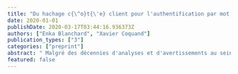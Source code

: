 ```yaml
---
title: "Du hachage c{\^o}t{\'e} client pour l'authentification par mot de passe"
date: 2020-01-01
publishDate: 2020-03-17T03:44:16.936373Z
authors: ["Enka Blanchard", "Xavier Coquand"]
publication_types: ["3"]
categories: ["preprint"]
abstract: " Malgré des décennies d'analyses et d'avertissements au sein de la communauté académique, les grands fournisseurs de service n'appliquent correctement  le hachage des mots de passe que très rarement, comme en témoignent les fuites régulières de leurs bases de données. La norme actuelle basée sur l'envoi en clair d'un mot de passe qui sera haché sur le serveur correspond d'ailleurs à des contraintes aujourd'hui obsolètes. Nous analysons les avantages et inconvénients de l'alternative que représente le hachage côté client, et les moyens de détecter automatiquement la méthode utilisée. Nous montrons aussi que, sur les 50 services les plus utilisés aujourd'hui, seuls huit utilisent cette architecture, et que ce sont exactement les huit services basés en République Populaire de Chine."
featured: false
---
```


